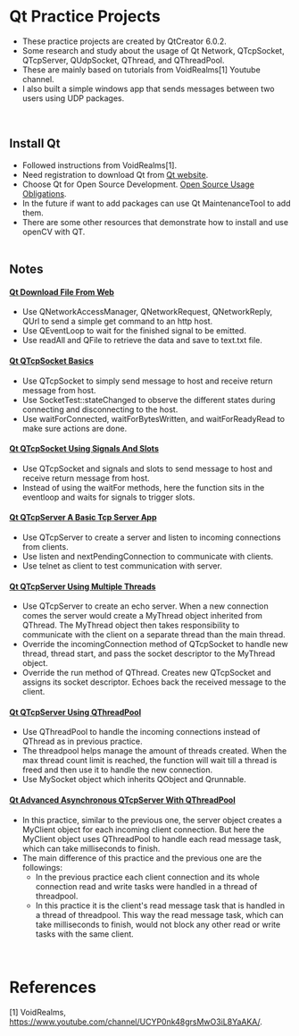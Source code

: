 # Qt Practice Projects

* These practice projects are created by QtCreator 6.0.2. 
* Some research and study about the usage of Qt Network, QTcpSocket, QTcpServer, QUdpSocket, QThread, and QThreadPool. 
* These are mainly based on tutorials from VoidRealms[1] Youtube channel. 
* I also built a simple windows app that sends messages between two users using UDP packages. 


<br/>

## Install Qt 
* Followed instructions from VoidRealms[1]. 
* Need registration to download Qt from [Qt website](https://www.qt.io/). 
* Choose Qt for Open Source Development. [Open Source Usage Obligations](https://www.qt.io/download-open-source?hsCtaTracking=9f6a2170-a938-42df-a8e2-a9f0b1d6cdce%7C6cb0de4f-9bb5-4778-ab02-bfb62735f3e5).
* In the future if want to add packages can use Qt MaintenanceTool to add them. 
* There are some other resources that demonstrate how to install and use openCV with QT. <br/><br/>


## Notes
#### [Qt Download File From Web](/Qt_QhttpDownloadFilesFromWeb)
* Use QNetworkAccessManager, QNetworkRequest, QNetworkReply, QUrl to send a simple get command to an http host. 
* Use QEventLoop to wait for the finished signal to be emitted. 
* Use readAll and QFile to retrieve the data and save to text.txt file. 

#### [Qt QTcpSocket Basics](/Qt_QTcpSocketBasics)
* Use QTcpSocket to simply send message to host and receive return message from host. 
* Use SocketTest::stateChanged to observe the different states during connecting and disconnecting to the host. 
* Use waitForConnected, waitForBytesWritten, and waitForReadyRead to make sure actions are done. 

#### [Qt QTcpSocket Using Signals And Slots](/Qt_QTcpSocketUsingSignalsAndSlots)
* Use QTcpSocket and signals and slots to send message to host and receive return message from host. 
* Instead of using the waitFor methods, here the function sits in the eventloop and waits for signals to trigger slots. 

#### [Qt QTcpServer A Basic Tcp Server App](/Qt_QTcpServerABasicTcpServerApplication)
* Use QTcpServer to create a server and listen to incoming connections from clients. 
* Use listen and nextPendingConnection to communicate with clients. 
* Use telnet as client to test communication with server. 

#### [Qt QTcpServer Using Multiple Threads](/Qt_QTcpServerUsingMultipleThreads)
* Use QTcpServer to create an echo server. When a new connection comes the server would create a MyThread object inherited from QThread. The MyThread object then takes responsibility to communicate with the client on a separate thread than the main thread. 
* Override the incomingConnection method of QTcpSocket to handle new thread, thread start, and pass the socket descriptor to the MyThread object. 
* Override the run method of QThread. Creates new QTcpSocket and assigns its socket descriptor. Echoes back the received message to the client. 

#### [Qt QTcpServer Using QThreadPool](/Qt_QTcpServerUsingQThreadPool)
* Use QThreadPool to handle the incoming connections instead of QThread as in previous practice. 
* The threadpool helps manage the amount of threads created. When the max thread count limit is reached, the function will wait till a thread is freed and then use it to handle the new connection. 
* Use MySocket object which inherits QObject and Qrunnable. 

#### [Qt Advanced Asynchronous QTcpServer With QThreadPool](/Qt_AdvancedAsynchronousQTcpServerWithQThreadPool)
* In this practice, similar to the previous one, the server object creates a MyClient object for each incoming client connection. But here the MyClient object uses QThreadPool to handle each read message task, which can take milliseconds to finish. 
* The main difference of this practice and the previous one are the followings: 
  *  In the previous practice each client connection and its whole connection read and write tasks were handled in a thread of threadpool.
  *  In this practice it is the client's read message task that is handled in a thread of threadpool. This way the read message task, which can take milliseconds to finish, would not block any other read or write tasks with the same client. 






<br/>


# References 
[1] VoidRealms, https://www.youtube.com/channel/UCYP0nk48grsMwO3iL8YaAKA/. <br/>
